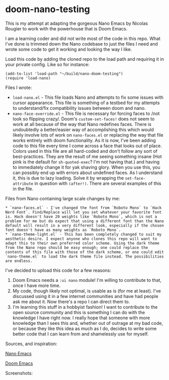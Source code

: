 # doom-nano-testing

This is my attempt at adapting the gorgeous Nano Emacs by Nicolas Rougier to work with the powerhouse that is Doom Emacs. 

I am a learning coder and did not write most of the code in this repo. What I've done is trimmed down the Nano codebase to just the files I need and wrote some code to get it working and looking the way I like. 

Load this code by adding the cloned repo to the load path and requiring it in your private config. Like so for instance: 

``` emacs-lisp
(add-to-list 'load-path "~/build/nano-doom-testing")
(require 'load-nano)
```

Files I wrote:

  * `load-nano.el` - This file loads Nano and attempts to fix some issues with cursor appearance. This file is something of a testbed for my attempts to understand/fix compatibility issues between doom and nano.
  * `nano-face-override.el` - This file is necessary for forcing faces to /not look so flipping crazy/. Doom's `custom-set-faces!` does not seem to work at all because of the way that Nano redefines faces. There is undoubtedly a better/easier way of accomplishing this which would likely involve lots of work on `nano-faces.el` or replacing the way that file works entirely with doom functionality. As it is now, I've been adding code to this file every time I come across a face that looks out of place. Colors used in this file are all hard-coded and don't follow any sort of best-practices. They are the result of me seeing something insane (Hot pink is the default for `sh-quoted-exec`? I'm not having that.) and having to immediately change it for yak shaving glory. When you use this, you can possibly end up with errors about undefined faces. As I understand it, this is due to lazy loading. Solve it by wrapping the `set-face-attribute` in question with `(after!)`. There are several examples of this in the file.
  
  Files from Nano containing large scale changes by me:
  
    * `nano-faces.el` - I've changed the font from `Roboto Mono` to `Hack Nerd Font`. Find/Replace will let you set whatever your favorite font is. Hack doesn't have 20 weights like `Roboto Mono`, which is not a problem for me but do expect that using a different font than the Nano default will result in a very different look, especially if the chosen font doesn't have as many weights as `Roboto Mono`. 
    * `nano-theme-light.el` - This has been completely changed to suit my aesthetic desire. I expect anyone who clones this repo will want to adapt this to their own preferred color scheme. Using the dark theme from the Nano repo should be easy enough; one could replace the contents of this file with those of the dark scheme, or one could edit `nano-theme.el` to load the dark theme file instead. The possibilities are endless.
    

I've decided to upload this code for a few reasons: 
  1. Doom Emacs needs a `:ui nano` module! I'm willing to contribute to that, once I have more time. 
  2. My code, though likely not optimal, is usable as is (for me at least). I've discussed using it in a few internet communities and have had people ask me about it. Now there's a repo I can direct them to.
  3. I'm learning this stuff in a hobbyist fashion! I want to contribute to the open source community and this is something I can do with the knowledge I have right now. I really hope that someone with more knowledge than I sees this and, whether out of outrage at my bad code, or because they like this idea as much as I do, decides to write some better code that I can learn from and shamelessly use for myself. 

Sources, and inspiration:

[Nano Emacs](https://github.com/rougier/nano-emacs)

[Doom Emacs](https://github.com/hlissner/doom-emacs)

Screenshots:
[](https://github.com/skyler544/doom-nano-testing/blob/main/screenshots/1.png)
[](https://github.com/skyler544/doom-nano-testing/blob/main/screenshots/2.png)
